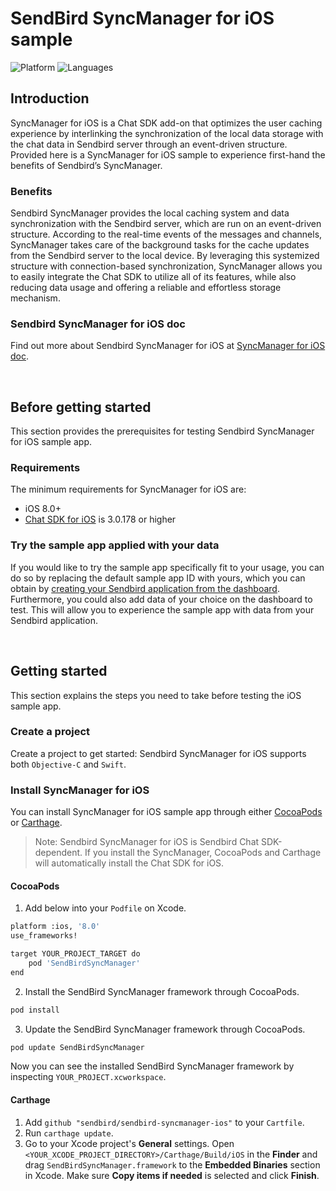 # SendBird SyncManager for iOS sample 

![Platform](https://img.shields.io/badge/platform-iOS-orange.svg)
![Languages](https://img.shields.io/badge/language-Objective--C-orange.svg)

## Introduction

SyncManager for iOS is a Chat SDK add-on that optimizes the user caching experience by interlinking the synchronization of the local data storage with the chat data in Sendbird server through an event-driven structure. Provided here is a SyncManager for iOS sample to experience first-hand the benefits of Sendbird’s SyncManager.

### Benefits

Sendbird SyncManager provides the local caching system and data synchronization with the Sendbird server, which are run on an event-driven structure. According to the real-time events of the messages and channels, SyncManager takes care of the background tasks for the cache updates from the Sendbird server to the local device. By leveraging this systemized structure with connection-based synchronization, SyncManager allows you to easily integrate the Chat SDK to utilize all of its features, while also reducing data usage and offering a reliable and effortless storage mechanism. 

### Sendbird SyncManager for iOS doc

Find out more about Sendbird SyncManager for iOS at [SyncManager for iOS doc](https://docs.sendbird.com/ios/sync_manager_getting_started).

<br />

## Before getting started

This section provides the prerequisites for testing Sendbird SyncManager for iOS sample app.

### Requirements

The minimum requirements for SyncManager for iOS are:

- iOS 8.0+
- [Chat SDK for iOS](https://github.com/sendbird/sendbird-ios-framework) is 3.0.178 or higher

### Try the sample app applied with your data 

If you would like to try the sample app specifically fit to your usage, you can do so by replacing the default sample app ID with yours, which you can obtain by [creating your Sendbird application from the dashboard](https://docs.sendbird.com/ios/quick_start#3_install_and_configure_the_chat_sdk_4_step_1_create_a_sendbird_application_from_your_dashboard). Furthermore, you could also add data of your choice on the dashboard to test. This will allow you to experience the sample app with data from your Sendbird application. 

<br />

## Getting started

This section explains the steps you need to take before testing the iOS sample app.

### Create a project

Create a project to get started: Sendbird SyncManager for iOS supports both `Objective-C` and `Swift`.

### Install SyncManager for iOS

You can install SyncManager for iOS sample app through either [CocoaPods](https://cocoapods.org/) or [Carthage](https://github.com/Carthage/Carthage).  

> Note: Sendbird SyncManager for iOS is Sendbird Chat SDK-dependent. If you install the SyncManager, CocoaPods and Carthage will automatically install the Chat SDK for iOS.

#### CocoaPods

1. Add below into your `Podfile` on Xcode.

```bash
platform :ios, '8.0'
use_frameworks!

target YOUR_PROJECT_TARGET do
    pod 'SendBirdSyncManager'
end
```

2. Install the SendBird SyncManager framework through CocoaPods.

```bash
pod install
```

3. Update the SendBird SyncManager framework through CocoaPods.

```bash
pod update SendBirdSyncManager
```

Now you can see the installed SendBird SyncManager framework by inspecting `YOUR_PROJECT.xcworkspace`.

#### Carthage

1. Add `github "sendbird/sendbird-syncmanager-ios"` to your `Cartfile`.
2. Run `carthage update`.
3. Go to your Xcode project's **General** settings. Open `<YOUR_XCODE_PROJECT_DIRECTORY>/Carthage/Build/iOS` in the **Finder** and drag `SendBirdSyncManager.framework` to the **Embedded Binaries** section in Xcode. Make sure **Copy items if needed** is selected and click **Finish**.

